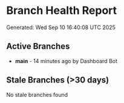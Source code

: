 # Branch Health Report
Generated: Wed Sep 10 16:40:08 UTC 2025

## Active Branches
- **main** - 14 minutes ago by Dashboard Bot

## Stale Branches (>30 days)
No stale branches found
